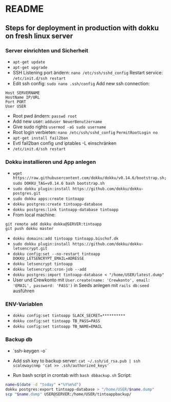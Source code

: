 # README

## Steps for deployment in production with dokku on fresh linux server
### Server einrichten und Sicherheit
* `apt-get update`
* `apt-get upgrade`
* SSH Listening port ändern: `nano /etc/ssh/sshd_config` Restart service: `/etc/init.d/ssh restart`
* Edit ssh config: `sudo nano .ssh/config` Add new ssh connection:
```
Host SERVERNAME
HostName IP/URL
Port PORT
User USER
```
* Root pwd ändern: `passwd root`
* Add new user: `adduser NeuerBenutzername`
* Give sudo rights `usermod -aG sudo username`
* Root login verbieten: `nano /etc/ssh/sshd_config` `PermitRootLogin no`
* `apt-get install fail2ban`
* Evtl fail2ban config und iptables -L einschränken
* `/etc/init.d/ssh restart`

### Dokku installieren und App anlegen
* `wget https://raw.githubusercontent.com/dokku/dokku/v0.14.6/bootstrap.sh;`
`sudo DOKKU_TAG=v0.14.6 bash bootstrap.sh`
* `sudo dokku plugin:install https://github.com/dokku/dokku-postgres.git`
* `sudo dokku apps:create tintoapp`
* `dokku postgres:create tintoapp-database`
* `dokku postgres:link tintoapp-database tintoapp`
* From local machine:
```
git remote add dokku dokku@SERVER:tintoapp
git push dokku master
```
*  `dokku domains:add tintoapp tintoapp.bischof.dk`
* `sudo dokku plugin:install https://github.com/dokku/dokku-letsencrypt.git`
* `dokku config:set --no-restart tintoapp DOKKU_LETSENCRYPT_EMAIL=ADRESSE`
* `dokku letsencrypt tintoapp`
* `dokku letsencrypt:cron-job --add `
* `dokku postgres:import tintoapp-database < "/home/USER/latest.dump"`
* User und Crewkonto mit `User.create(name: 'Crewkonto', email: 'EMAIL', password: 'PASS')` in Seeds anlegen mit `rails db:seed` ausführen

### ENV-Variablen
* `dokku config:set tintoapp SLACK_SECRET=**********`
* `dokku config:set tintoapp TB_PASS=PASS`
* `dokku config:set tintoapp TB_NAME=EMAIL`

### Backup db
* ´ssh-keygen -o`
* Add ssh key to backup server: `cat ~/.ssh/id_rsa.pub | ssh scalewaycnmp 'cat >> .ssh/authorized_keys'`

* Run bash script in crontab with `bash dbbackup.sh` Script:
```bash
name=$(date -d "today" +"%Y%m%d")
dokku postgres:export tintoapp-database > "/home/USER/$name.dump"
scp "$name.dump" USER@SERVER:/home/USER/tintoappbackup/
```
